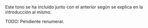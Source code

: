 Este tono se ha incluido junto con el anterior según se explica en la introducción al mismo.

TODO: Pendiente renumerar.
